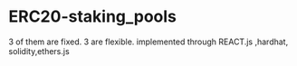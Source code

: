 # ERC20-staking_pools
3 of them are fixed.
3 are flexible.
implemented through REACT.js ,hardhat, solidity,ethers.js
